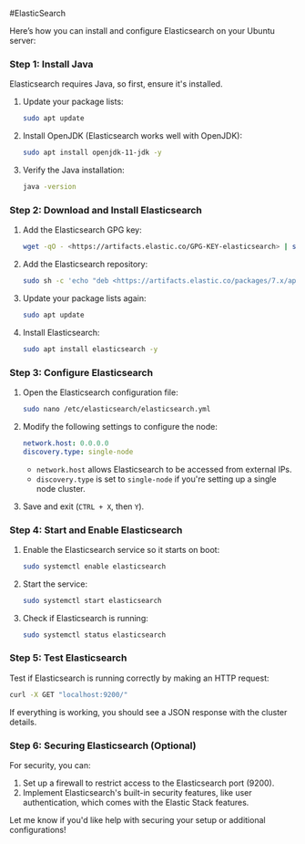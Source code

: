 #ElasticSearch

Here’s how you can install and configure Elasticsearch on your Ubuntu server:

### Step 1: Install Java

Elasticsearch requires Java, so first, ensure it's installed.

1. Update your package lists:
    
    ```bash
    sudo apt update
    
    ```
    
2. Install OpenJDK (Elasticsearch works well with OpenJDK):
    
    ```bash
    sudo apt install openjdk-11-jdk -y
    
    ```
    
3. Verify the Java installation:
    
    ```bash
    java -version
    
    ```
    

### Step 2: Download and Install Elasticsearch

1. Add the Elasticsearch GPG key:
    
    ```bash
    wget -qO - <https://artifacts.elastic.co/GPG-KEY-elasticsearch> | sudo apt-key add -
    
    ```
    
2. Add the Elasticsearch repository:
    
    ```bash
    sudo sh -c 'echo "deb <https://artifacts.elastic.co/packages/7.x/apt> stable main" > /etc/apt/sources.list.d/elastic-7.x.list'
    
    ```
    
3. Update your package lists again:
    
    ```bash
    sudo apt update
    
    ```
    
4. Install Elasticsearch:
    
    ```bash
    sudo apt install elasticsearch -y
    
    ```
    

### Step 3: Configure Elasticsearch

1. Open the Elasticsearch configuration file:
    
    ```bash
    sudo nano /etc/elasticsearch/elasticsearch.yml
    
    ```
    
2. Modify the following settings to configure the node:
    
    ```yaml
    network.host: 0.0.0.0
    discovery.type: single-node
    
    ```
    
    - `network.host` allows Elasticsearch to be accessed from external IPs.
    - `discovery.type` is set to `single-node` if you're setting up a single node cluster.
3. Save and exit (`CTRL + X`, then `Y`).

### Step 4: Start and Enable Elasticsearch

1. Enable the Elasticsearch service so it starts on boot:
    
    ```bash
    sudo systemctl enable elasticsearch
    
    ```
    
2. Start the service:
    
    ```bash
    sudo systemctl start elasticsearch
    
    ```
    
3. Check if Elasticsearch is running:
    
    ```bash
    sudo systemctl status elasticsearch
    
    ```
    

### Step 5: Test Elasticsearch

Test if Elasticsearch is running correctly by making an HTTP request:

```bash
curl -X GET "localhost:9200/"

```

If everything is working, you should see a JSON response with the cluster details.

### Step 6: Securing Elasticsearch (Optional)

For security, you can:

1. Set up a firewall to restrict access to the Elasticsearch port (9200).
2. Implement Elasticsearch's built-in security features, like user authentication, which comes with the Elastic Stack features.

Let me know if you'd like help with securing your setup or additional configurations!

